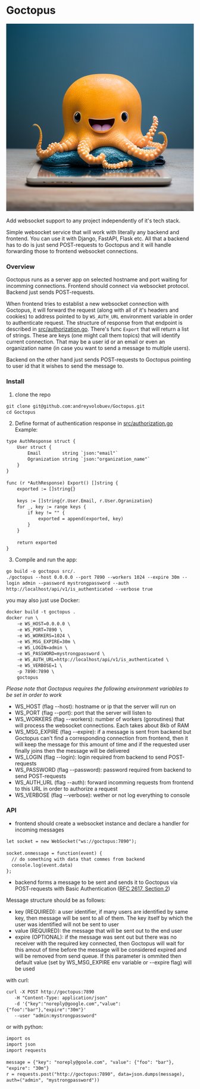 # Goctopus

![Goctopus logo](logo.png)

Add websocket support to any project independently of it's tech stack.

Simple websocket service that will work with literally any backend and frontend. You can use it with Django, FastAPI, Flask etc. All that a backend has to do is just send POST-requests to Goctopus and it will handle forwarding those to frontend websocket connections.


### Overview

Goctopus runs as a server app on selected hostname and port waiting for incomming connections. Frontend should connect via websocket protocol. Backend just sends POST-requests.

When frontend tries to establist a new websocket connection with Goctopus, it will forward the request (along with all of it's headers and cookies) to address pointed to by `WS_AUTH_URL` environment variable in order to authenticate request. The structure of response from that endpoint is described in [src/authorization.go](https://github.com/andreyvolobuev/goctopus/blob/master/src/authorization.go). There's func `Export` that will return a list of strings. These are keys (one might call them topics) that will identify current connection. That may be a user id or an email or even an organization name (in case you want to send a message to multiple users).

Backend on the other hand just sends POST-requests to Goctopus pointing to user id that it wishes to send the message to.


### Install

1. clone the repo
```
git clone git@github.com:andreyvolobuev/Goctopus.git
cd Goctopus
```

2. Define format of authentication response in [src/authorization.go](https://github.com/andreyvolobuev/goctopus/blob/master/src/authorization.go)
Example:
```
type AuthResponse struct {
	User struct {
		Email        string `json:"email"`
		Ogranization string `json:"organization_name"`
	}
}

func (r *AuthResponse) Export() []string {
	exported := []string{}

	keys := []string{r.User.Email, r.User.Ogranization}
	for _, key := range keys {
		if key != "" {
			exported = append(exported, key)
		}
	}

	return exported
}
```

3. Compile and run the app:
```
go build -o goctopus src/.
./goctopus --host 0.0.0.0 --port 7890 --workers 1024 --expire 30m --login admin --password mystrongpassword --auth http://localhost/api/v1/is_authenticated --verbose true
```

you may also just use Docker:
```
docker build -t goctopus .
docker run \
    -e WS_HOST=0.0.0.0 \
    -e WS_PORT=7890 \
    -e WS_WORKERS=1024 \
    -e WS_MSG_EXPIRE=30m \
    -e WS_LOGIN=admin \
    -e WS_PASSWORD=mystrongpassword \
    -e WS_AUTH_URL=http://localhost/api/v1/is_authenticated \
    -e WS_VERBOSE=1 \
    -p 7890:7890 \
    goctopus
```

*Please note that Goctopus requires the following environment variables to be set in order to work*
- WS_HOST (flag --host): hostname or ip that the server will run on
- WS_PORT (flag --port): port that the server will listen to
- WS_WORKERS (flag --workers): number of workers (goroutines) that will process the websocket connections. Each takes about 8kb of RAM
- WS_MSG_EXPIRE (flag --expire): if a message is sent from backend but Goctopus can't find a corresponding connection from frontend, then it will keep the message for this amount of time and if the requested user finally joins then the message will be delivered
- WS_LOGIN (flag --login): login required from backend to send POST-requests
- WS_PASSWORD (flag --password): password required from backend to send POST-requests
- WS_AUTH_URL (flag --auth): forward incomming requests from frontend to this URL in order to authorize a request
- WS_VERBOSE (flag --verbose): wether or not log everything to console


### API

- frontend should create a websocket instance and declare a handler for incoming messages
```
let socket = new WebSocket("ws://goctopus:7890");

socket.onmessage = function(event) {
  // do something with data that commes from backend
  console.log(event.data)
};
```


- backend forms a message to be sent and sends it to Goctopus via POST-requests with Basic Authentication ([RFC 2617, Section 2](https://www.rfc-editor.org/rfc/rfc2617.html#section-2))

Message structure should be as follows:
- key (REQUIRED): a user identifier, if many users are identified by same key, then message will be sent to all of them. The key itself by which the user was identified will not be sent to user
- value (REQUIRED): the message that will be sent out to the end user
- expire (OPTIONAL): if the message was sent out but there was no receiver with the required key connected, then Goctopus will wait for this amout of time before the message will be considered expired and will be removed from send queue. If this parameter is ommited then default value (set by WS_MSG_EXPIRE env variable or --expire flag) will be used

with curl:
```
curl -X POST http://goctopus:7890
   -H "Content-Type: application/json" 
   -d '{"key":"noreply@google.com","value":{"foo":"bar"},"expire":"30m"}'
   --user "admin:mystrongpassword"
```


or with python:
```
import os
import json
import requests

message = {"key": "noreply@goole.com", "value": {"foo": "bar"}, "expire": "30m"}
r = requests.post("http://goctopus:7890", data=json.dumps(message), auth=("admin", "mystrongpassword"))
```

